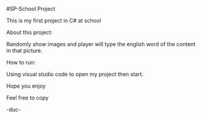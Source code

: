 #SP-School Project 

This is my first project in C# at school 

About this project: 

Randomly show images and player will type the english word of the content in that picture.

How to run:

Using visual studio code to open my project then start.

Hope you enjoy

Feel free to copy

-duc-
